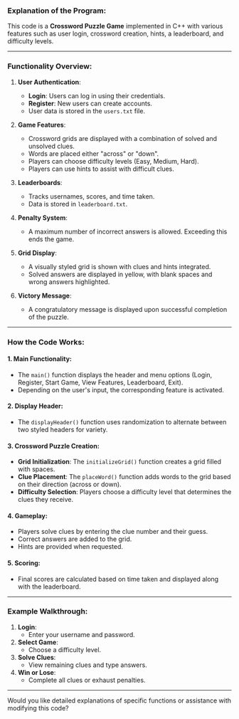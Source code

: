 

### Explanation of the Program:

This code is a **Crossword Puzzle Game** implemented in C++ with various features such as user login, crossword creation, hints, a leaderboard, and difficulty levels.

---

### **Functionality Overview**:
1. **User Authentication**:
   - **Login**: Users can log in using their credentials.
   - **Register**: New users can create accounts.
   - User data is stored in the `users.txt` file.

2. **Game Features**:
   - Crossword grids are displayed with a combination of solved and unsolved clues.
   - Words are placed either "across" or "down".
   - Players can choose difficulty levels (Easy, Medium, Hard).
   - Players can use hints to assist with difficult clues.

3. **Leaderboards**:
   - Tracks usernames, scores, and time taken.
   - Data is stored in `leaderboard.txt`.

4. **Penalty System**:
   - A maximum number of incorrect answers is allowed. Exceeding this ends the game.

5. **Grid Display**:
   - A visually styled grid is shown with clues and hints integrated.
   - Solved answers are displayed in yellow, with blank spaces and wrong answers highlighted.

6. **Victory Message**:
   - A congratulatory message is displayed upon successful completion of the puzzle.

---

### **How the Code Works**:

#### **1. Main Functionality**:
- The `main()` function displays the header and menu options (Login, Register, Start Game, View Features, Leaderboard, Exit).
- Depending on the user's input, the corresponding feature is activated.

#### **2. Display Header**:
- The `displayHeader()` function uses randomization to alternate between two styled headers for variety.

#### **3. Crossword Puzzle Creation**:
- **Grid Initialization**: 
  The `initializeGrid()` function creates a grid filled with spaces.
- **Clue Placement**:
  The `placeWord()` function adds words to the grid based on their direction (across or down).
- **Difficulty Selection**:
  Players choose a difficulty level that determines the clues they receive.

#### **4. Gameplay**:
- Players solve clues by entering the clue number and their guess.
- Correct answers are added to the grid.
- Hints are provided when requested.

#### **5. Scoring**:
- Final scores are calculated based on time taken and displayed along with the leaderboard.

---

### **Example Walkthrough**:
1. **Login**:
   - Enter your username and password.
2. **Select Game**:
   - Choose a difficulty level.
3. **Solve Clues**:
   - View remaining clues and type answers.
4. **Win or Lose**:
   - Complete all clues or exhaust penalties.

---

Would you like detailed explanations of specific functions or assistance with modifying this code?
